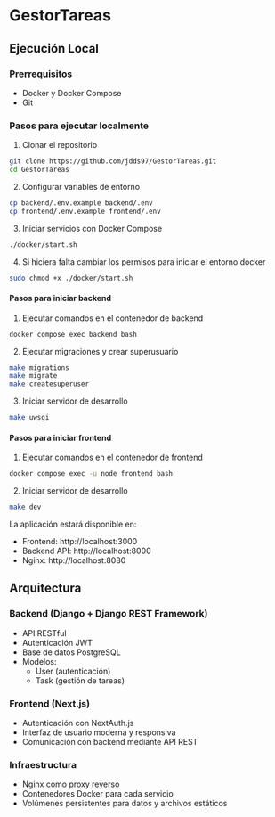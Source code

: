 # GestorTareas
## Ejecución Local

### Prerrequisitos
- Docker y Docker Compose
- Git

### Pasos para ejecutar localmente
1. Clonar el repositorio
```bash
git clone https://github.com/jdds97/GestorTareas.git
cd GestorTareas
```

2. Configurar variables de entorno
```bash
cp backend/.env.example backend/.env
cp frontend/.env.example frontend/.env
```

3. Iniciar servicios con Docker Compose
```bash
./docker/start.sh
```
4. Si hiciera falta cambiar los permisos para iniciar el entorno docker
```bash
sudo chmod +x ./docker/start.sh
```
#### Pasos para iniciar backend
1. Ejecutar comandos en el contenedor de backend
```bash
docker compose exec backend bash
```
2. Ejecutar migraciones y crear superusuario
```bash
make migrations
make migrate
make createsuperuser
```
3. Iniciar servidor de desarrollo
```bash
make uwsgi  
```

#### Pasos para iniciar frontend
1. Ejecutar comandos en el contenedor de frontend
```bash
docker compose exec -u node frontend bash
```
2. Iniciar servidor de desarrollo
```bash
make dev
```

La aplicación estará disponible en:
- Frontend: http://localhost:3000
- Backend API: http://localhost:8000
- Nginx: http://localhost:8080

## Arquitectura

### Backend (Django + Django REST Framework)
- API RESTful
- Autenticación JWT
- Base de datos PostgreSQL
- Modelos:
    - User (autenticación)
    - Task (gestión de tareas)

### Frontend (Next.js)
- Autenticación con NextAuth.js
- Interfaz de usuario moderna y responsiva
- Comunicación con backend mediante API REST

### Infraestructura
- Nginx como proxy reverso
- Contenedores Docker para cada servicio
- Volúmenes persistentes para datos y archivos estáticos